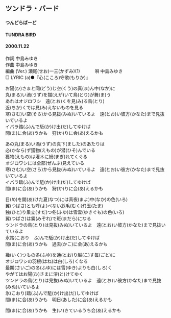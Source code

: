 ## ツンドラ・バード
#### つんどらばーど
#### TUNDRA BIRD
#### 2000.11.22


作詞     中島みゆき　　　　　   
作曲      中島みゆき  　　　   
編曲 (Ver.) 瀬尾(せお)一三(かずみ)(1)　　　
唄     中島みゆき     
□ LYRIC (a)●『心(こころ)守歌(もりか)』  
  
  
お陽(ひ)さまと同(どう)じ空(くう)の真(ま)ん中(なか)に  
丸(まる)い渦(うず)を描(えが)いて鳥(とり)が舞(ま)う  
あれはオジロワシ　遠(とお)くを見(み)る鳥(とり)  
近(ちか)くでは見(み)えないものを見る  
寒(さむ)い空(そら)から見抜(みぬ)いているよ　遠(とお)い彼方(かなた)まで見抜いているよ  
イバラ踏(ふ)んで駈(か)け出(だ)してゆけば  
間(ま)に合(あ)うかも　狩(か)りに会(あ)えるかも  
  
あの丸(まる)い渦(うず)の真下(ました)のあたりは  
必(かなら)ず獲物(えもの)が潜(ひそ)んでいる  
獲物(えもの)は灌木に紛(まぎ)れてくぐる  
オジロワシには全部(ぜんぶ)見えている  
寒(さむ)い空(さら)から見抜(みぬ)いているよ　遠(とお)い彼方(かなた)まで見抜いているよ  
イバラ踏(ふ)んで駈(か)け出(だ)してゆけば  
間(ま)に合(あ)うかも　狩(か)りに会(あ)えるかも  
  
目(め)を開(あ)けた夏(なつ)には真夜(まよ)中(なか)の色(いろ)  
翼(つばさ)とも呼(よ)べない尨毛(むくげ)玉(たま)  
独(ひと)り巣立(すだ)つ冬(ふゆ)は雪雲(ゆきぐも)の色(いろ)  
翼(つばさ)は霙(みぞれ)で斑(まだら)になる  
ツンドラの鳥(とり)は見抜(みぬ)いているよ　遠(とお)い彼方(かなた)まで見抜いているよ  
氷踏(こおり　ふ)んで駈(か)け出(だ)してゆけば  
間(ま)に合(あ)うかも　過去(かこ)に会(あ)えるかも  
  
幾(いく)つもの冬(ふゆ)を通(とお)り越(こ)す毎(ごと)に  
オジロワシの羽根(はね)は白(しろ)くなる  
最期(さいご)の冬(ふゆ)には雪(ゆき)よりも白(しろ)く  
やがてはお陽(ひ)さまに溶(と)けてゆく  
ツンドラの鳥(とり)は見抜(みぬ)いているよ　遠(とお)い彼方(かなた)まで見抜(みぬ)いているよ  
氷(こおり)踏(ふ)んで駈(か)け出(だ)してゆけば  
間(ま)に合(あ)うかも　明日(あした)に会(あ)えるかも  
  
間(ま)に合(あ)うかも　生(い)きているうち会(あ)えるかも  